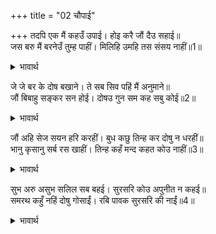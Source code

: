 +++
title = "02 चौपाई"

+++
तदपि एक मैं कहउँ उपाई। होइ करै जौं दैउ सहाई॥  
जस बरु मैं बरनेउँ तुम्ह पाहीं। मिलिहि उमहि तस संसय नाहीं॥1॥  

<details><summary>भावार्थ</summary>

तो भी एक उपाय मैं बताता हूँ। यदि दैव सहायता करें तो वह सिद्ध हो सकता है। उमा को वर तो निःसन्देह वैसा ही मिलेगा, जैसा मैन्ने तुम्हारे सामने वर्णन किया है॥1॥  
</details>

जे जे बर के दोष बखाने। ते सब सिव पहिं मैं अनुमाने॥  
जौं बिबाहु सङ्कर सन होई। दोषउ गुन सम कह सबु कोई॥2॥  

<details><summary>भावार्थ</summary>

परन्तु मैन्ने वर के जो-जो दोष बतलाए हैं, मेरे अनुमान से वे सभी शिवजी में हैं। यदि शिवजी के साथ विवाह हो जाए तो दोषों को भी सब लोग गुणों के समान ही कहेङ्गे॥2॥  
</details>

जौं अहि सेज सयन हरि करहीं। बुध कछु तिन्ह कर दोषु न धरहीं॥  
भानु कृसानु सर्ब रस खाहीं। तिन्ह कहँ मन्द कहत कोउ नाहीं॥3॥  

<details><summary>भावार्थ</summary>

जैसे विष्णु भगवान शेषनाग की शय्या पर सोते हैं, तो भी पण्डित लोग उनको कोई दोष नहीं लगाते। सूर्य और अग्निदेव अच्छे-बुरे सभी रसों का भक्षण करते हैं, परन्तु उनको कोई बुरा नहीं कहता॥3॥  
</details>

सुभ अरु असुभ सलिल सब बहई। सुरसरि कोउ अपुनीत न कहई॥  
समरथ कहुँ नहिं दोषु गोसाईं। रबि पावक सुरसरि की नाईं॥4॥  

<details><summary>भावार्थ</summary>

गङ्गाजी में शुभ और अशुभ सभी जल बहता है, पर कोई उन्हें अपवित्र नहीं कहता। सूर्य, अग्नि और गङ्गाजी की भाँति समर्थ को कुछ दोष नहीं लगता॥4॥
</details>

